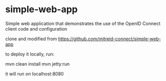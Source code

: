 simple-web-app
==============

Simple web application that demonstrates the use of the OpenID Connect client code and configuration

clone and modified from https://github.com/mitreid-connect/simple-web-app

to deploy it locally, run:


mvn clean install
mvn jetty:run


it will run on localhost:8080